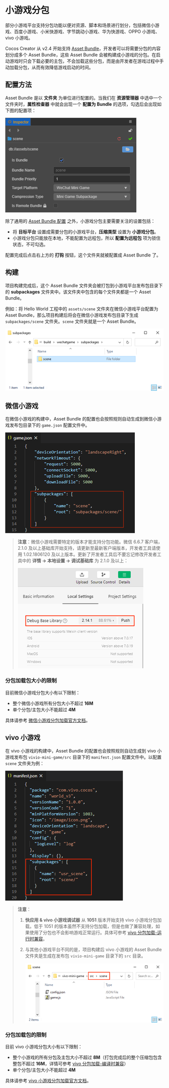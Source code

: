 # 小游戏分包

部分小游戏平台支持分包功能以便对资源、脚本和场景进行划分，包括微信小游戏、百度小游戏、小米快游戏、字节跳动小游戏、华为快游戏、OPPO 小游戏、vivo 小游戏。

Cocos Creator 从 v2.4 开始支持 [Asset Bundle](../../asset/bundle.md)，开发者可以将需要分包的内容划分成多个 Asset Bundle，这些 Asset Bundle 会被构建成小游戏的分包。在启动游戏时只会下载必要的主包，不会加载这些分包，而是由开发者在游戏过程中手动加载分包，从而有效降低游戏启动的时间。

## 配置方法

Asset Bundle 是以 **文件夹** 为单位进行配置的。当我们在 **资源管理器** 中选中一个文件夹时，**属性检查器** 中就会出现一个 **配置为 Bundle** 的选项，勾选后会出现如下图的配置项：

![subpackage configuration](subpackage/subpackage-config.png)

除了通用的 [Asset Bundle 配置](../../asset/bundle.md#%E9%85%8D%E7%BD%AE%E6%96%B9%E6%B3%95) 之外，小游戏分包主要需要关注的设置包括：
- 将 **目标平台** 设置成需要分包的小游戏平台，**压缩类型** 设置为 **小游戏分包**。
- 小游戏分包只能放在本地，不能配置为远程包，所以 **配置为远程包** 项为锁住状态，不可勾选。

配置完成后点击右上方的 **打钩** 按钮，这个文件夹就被配置成 Asset Bundle 了。

## 构建

项目构建完成后，这个 Asset Bundle 文件夹会被打包到小游戏平台发布包目录下的 **subpackages** 文件夹中。该文件夹中包含的每个文件夹都是一个 Asset Bundle。

例如：将 Hello World 工程中的 `assets/scene` 文件夹在微信小游戏平台配置为 Asset Bundle，那么项目构建后将会在微信小游戏发布包目录下生成 `subpackages/scene` 文件夹。`scene` 文件夹就是一个 Asset Bundle。

![subpackage](subpackage/subpackage.png)

## 微信小游戏

在微信小游戏的构建中，Asset Bundle 的配置也会按照规则自动生成到微信小游戏发布包目录下的 `game.json` 配置文件中。

![profile](subpackage/profile.png)

> **注意**：微信小游戏需要特定的版本才能支持分包功能。微信 6.6.7 客户端，2.1.0 及以上基础库开始支持，请更新至最新客户端版本，开发者工具请使用 1.02.1806120 及以上版本。更新了开发者工具后不要忘记修改开发者工具中的 **详情 -> 本地设置 -> 调试基础库** 为 2.1.0 及以上：
>
> ![devtools setting](./subpackage/devtools-setting.png)

### 分包加载包大小的限制

目前微信小游戏分包大小有以下限制：

- 整个微信小游戏所有分包大小不超过 **16M**
- 单个分包/主包大小不能超过 **4M**

具体请参考 [微信小游戏分包加载官方文档](https://developers.weixin.qq.com/minigame/dev/guide/base-ability/sub-packages.html)。

## vivo 小游戏

在 vivo 小游戏的构建中，Asset Bundle 的配置也会按照规则自动生成到 vivo 小游戏发布包 `vivio-mini-game/src` 目录下的 `manifest.json` 配置文件中。以配置 `scene` 文件夹为例：

![profile](./subpackage/vivo-profile.png)

> **注意**：
> 1. **快应用 & vivo 小游戏调试器** 从 **1051** 版本开始支持 vivo 小游戏分包加载。低于 1051 的版本虽然不支持分包加载，但是也做了兼容处理，如果使用了分包也不会影响游戏正常运行。具体可参考 [vivo 分包加载-运行时兼容](https://minigame.vivo.com.cn/documents/#/lesson/base/subpackage?id=%e8%bf%90%e8%a1%8c%e6%97%b6%e5%85%bc%e5%ae%b9)。
> 2. 与其他小游戏平台不同的是，项目构建后 vivo 小游戏的 Asset Bundle 文件夹是生成在发布包 `vivio-mini-game` 目录下的 `src` 目录。
>
>     ![](./subpackage/vivo-subpackages.png)

### 分包加载包的限制

目前 vivo 小游戏分包大小有以下限制：

- 整个小游戏的所有分包及主包大小不超过 **8M**（打包完成后的整个压缩包包含整包不超过 **16M**，详情可参考 [vivo 分包加载-编译时兼容](https://minigame.vivo.com.cn/documents/#/lesson/base/subpackage?id=%e7%bc%96%e8%af%91%e6%97%b6%e5%85%bc%e5%ae%b9)）
- 单个分包/主包大小不能超过 **4M**

具体请参考 [vivo 小游戏分包加载官方文档](https://minigame.vivo.com.cn/documents/#/lesson/base/subpackage)。
